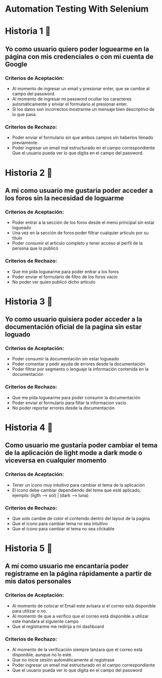 # Automation Testing With Selenium


# Historia 1 🚀
## Yo como usuario quiero poder loguearme en la página con mis credenciales o con mi cuenta de Google

### Criterios de Aceptación: 
- Al momento de ingresar un email y presionar enter, que se cambie al campo del password. 
- Al momento de ingresar mi password ocultar los caracteres automáticamente y enviar el formulario al presionar enter.
-  Si los datos son incorrectos mostrarme un mensaje bien descriptivo de lo que pasa. 

### Criterios de Rechazo:
- Poder enviar el formulario sin que ambos campos sin haberlos llenado previamente.
-  Poder ingresar un email mal estructurado en el campo correspondiente Que el usuario pueda ver lo que digita en el campo del password.

# Historia 2 🚀
## A mi como usuario me gustaria poder acceder a  los foros sin la necesidad de loguarme

### Criterios de Aceptación:
- Poder entrar a la sección de los foros desde el menú principal sin estar logueado
- Una vez en la sección de foros poder filtrar cualquier articulo por su titulo
- Poder consumir el articulo completo y tener acceso al perfil de la persona que lo publicó
### Criterios de Rechazo:
- Que me pida loguearme para poder entrar a los foros
- Poder enviar el formulario de filtro de los foros vacio
- No poder ver quien publicó dicho articulo

# Historia 3 🚀
## Yo como usuario quisiera poder acceder a la documentación oficial de la pagina sin estar loguado

### Criterios de Aceptación:
- Poder consumir la documentación sin estar logueado
- Poder comentar y pedir ayuda de errores desde la documentación
- Poder filtrar por segmento o lenguaje la información contenida en la documentación
### Criterios de Rechazo:
- Que me pida loguearme para poder consumir la documentación
- Poder enviar el formulario para filtar la informacion vacío
- No poder reportar errores desde la documentación

# Historia 4 🚀
## Como usuario me gustaría poder cambiar el tema de la aplicación de light mode a dark mode o viceversa en cualquier momento

### Criterios de Aceptación:
- Tener un icono muy intuitivo para cambiar el tema de la aplicación
- El icono debe cambiar dependiendo del tema que esté aplicado, ejemplo: (ligth --> sol) | (dark --> luna)
### Criterios de Rechazo:
- Que solo cambie de color el contenido dentro del layout de la pagina
- Que el icono para cambiar tema no sea intuitivo
- Que el icono para cambiar el tema no sea clickable

# Historia 5 🚀
## A mí como usuario me encantaría poder regístrame en la página rápidamente a partir de mis datos personales

### Criterios de Aceptación:
- Al momento de colocar el Email este avisara si el correo está disponible para utilizar o no.
- Al momento de que a verifico que el correo está disponible a utilizar este mandara al siguiente campo
- Que al registrarme me redirija a mi dashboard
### Criterios de Rechazo:
- Al momento de la verificación siempre lanzara que el correo está disponible, aunque no lo esté.
- Que no inicie sesión automáticamente al registrase
- Poder ingresar un email mal estructurado en el campo correspondiente
- Que el usuario pueda ver lo que digita en el campo del password
